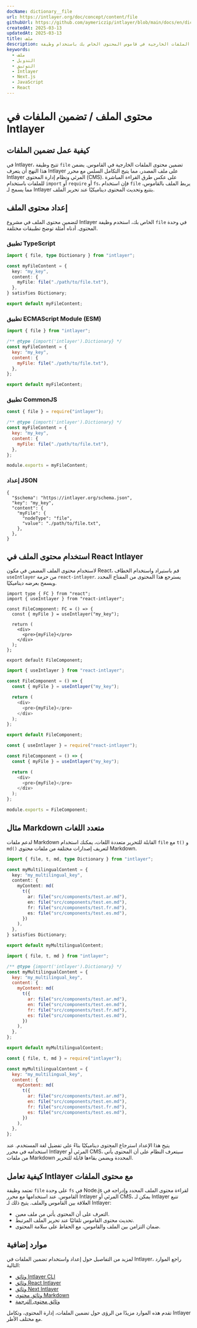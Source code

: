 ```yaml
---
docName: dictionary__file
url: https://intlayer.org/doc/concept/content/file
githubUrl: https://github.com/aymericzip/intlayer/blob/main/docs/en/dictionary/file.md
createdAt: 2025-03-13
updatedAt: 2025-03-13
title: ملف
description: تعلم كيفية تضمين الملفات الخارجية في قاموس المحتوى الخاص بك باستخدام وظيفة `file`. توضح هذه الوثيقة كيفية قيام Intlayer بربط محتوى الملفات وإدارته ديناميكيًا.
keywords:
  - ملف
  - التدويل
  - التوثيق
  - Intlayer
  - Next.js
  - JavaScript
  - React
---
```


# محتوى الملف / تضمين الملفات في Intlayer

## كيفية عمل تضمين الملفات

في Intlayer، تتيح وظيفة `file` تضمين محتوى الملفات الخارجية في القاموس. يضمن هذا النهج أن يتعرف Intlayer على ملف المصدر، مما يتيح التكامل السلس مع محرر Intlayer المرئي ونظام إدارة المحتوى (CMS). على عكس طرق القراءة المباشرة للملفات باستخدام `import` أو `require` أو `fs`، فإن استخدام `file` يربط الملف بالقاموس، مما يسمح لـ Intlayer بتتبع وتحديث المحتوى ديناميكيًا عند تحرير الملف.

## إعداد محتوى الملف

لتضمين محتوى الملف في مشروع Intlayer الخاص بك، استخدم وظيفة `file` في وحدة المحتوى. أدناه أمثلة توضح تطبيقات مختلفة.

### تطبيق TypeScript

```typescript fileName="**/*.content.ts" contentDeclarationFormat="typescript"
import { file, type Dictionary } from "intlayer";

const myFileContent = {
  key: "my_key",
  content: {
    myFile: file("./path/to/file.txt"),
  },
} satisfies Dictionary;

export default myFileContent;
```

### تطبيق ECMAScript Module (ESM)

```javascript fileName="**/*.content.mjs" contentDeclarationFormat="esm"
import { file } from "intlayer";

/** @type {import('intlayer').Dictionary} */
const myFileContent = {
  key: "my_key",
  content: {
    myFile: file("./path/to/file.txt"),
  },
};

export default myFileContent;
```

### تطبيق CommonJS

```javascript fileName="**/*.content.cjs" contentDeclarationFormat="commonjs"
const { file } = require("intlayer");

/** @type {import('intlayer').Dictionary} */
const myFileContent = {
  key: "my_key",
  content: {
    myFile: file("./path/to/file.txt"),
  },
};

module.exports = myFileContent;
```

### إعداد JSON

```json5 fileName="**/*.content.json" contentDeclarationFormat="json"
{
  "$schema": "https://intlayer.org/schema.json",
  "key": "my_key",
  "content": {
    "myFile": {
      "nodeType": "file",
      "value": "./path/to/file.txt",
    },
  },
}
```

## استخدام محتوى الملف في React Intlayer

لاستخدام محتوى الملف المضمن في مكون React، قم باستيراد واستخدام الخطاف `useIntlayer` من حزمة `react-intlayer`. يسترجع هذا المحتوى من المفتاح المحدد ويسمح بعرضه ديناميكيًا.

```tsx fileName="**/*.tsx" codeFormat="typescript"
import type { FC } from "react";
import { useIntlayer } from "react-intlayer";

const FileComponent: FC = () => {
  const { myFile } = useIntlayer("my_key");

  return (
    <div>
      <pre>{myFile}</pre>
    </div>
  );
};

export default FileComponent;
```

```javascript fileName="**/*.mjx" codeFormat="esm"
import { useIntlayer } from "react-intlayer";

const FileComponent = () => {
  const { myFile } = useIntlayer("my_key");

  return (
    <div>
      <pre>{myFile}</pre>
    </div>
  );
};

export default FileComponent;
```

```javascript fileName="**/*.cjs" codeFormat="commonjs"
const { useIntlayer } = require("react-intlayer");

const FileComponent = () => {
  const { myFile } = useIntlayer("my_key");

  return (
    <div>
      <pre>{myFile}</pre>
    </div>
  );
};

module.exports = FileComponent;
```

## مثال Markdown متعدد اللغات

لدعم ملفات Markdown القابلة للتحرير متعددة اللغات، يمكنك استخدام `file` مع `t()` و `md()` لتعريف إصدارات مختلفة من ملفات محتوى Markdown.

```typescript fileName="**/*.content.ts" contentDeclarationFormat="typescript"
import { file, t, md, type Dictionary } from "intlayer";

const myMultilingualContent = {
  key: "my_multilingual_key",
  content: {
    myContent: md(
      t({
        ar: file("src/components/test.ar.md"),
        en: file("src/components/test.en.md"),
        fr: file("src/components/test.fr.md"),
        es: file("src/components/test.es.md"),
      })
    ),
  },
} satisfies Dictionary;

export default myMultilingualContent;
```

```javascript fileName="**/*.content.mjs" contentDeclarationFormat="esm"
import { file, t, md } from "intlayer";

/** @type {import('intlayer').Dictionary} */
const myMultilingualContent = {
  key: "my_multilingual_key",
  content: {
    myContent: md(
      t({
        ar: file("src/components/test.ar.md"),
        en: file("src/components/test.en.md"),
        fr: file("src/components/test.fr.md"),
        es: file("src/components/test.es.md"),
      })
    ),
  },
};

export default myMultilingualContent;
```

```javascript fileName="**/*.content.cjs" contentDeclarationFormat="commonjs"
const { file, t, md } = require("intlayer");

const myMultilingualContent = {
  key: "my_multilingual_key",
  content: {
    myContent: md(
      t({
        ar: file("src/components/test.ar.md"),
        en: file("src/components/test.en.md"),
        fr: file("src/components/test.fr.md"),
        es: file("src/components/test.es.md"),
      })
    ),
  },
};
```

يتيح هذا الإعداد استرجاع المحتوى ديناميكيًا بناءً على تفضيل لغة المستخدم. عند استخدامه في محرر Intlayer المرئي أو CMS، سيتعرف النظام على أن المحتوى يأتي من ملفات Markdown المحددة ويضمن بقاءها قابلة للتحرير.

## كيفية تعامل Intlayer مع محتوى الملفات

تعتمد وظيفة `file` على وحدة `fs` في Node.js لقراءة محتوى الملف المحدد وإدراجه في القاموس. عند استخدامها مع محرر Intlayer المرئي أو CMS، يمكن لـ Intlayer تتبع العلاقة بين القاموس والملف. يتيح ذلك لـ Intlayer:

- التعرف على أن المحتوى يأتي من ملف معين.
- تحديث محتوى القاموس تلقائيًا عند تحرير الملف المرتبط.
- ضمان التزامن بين الملف والقاموس، مع الحفاظ على سلامة المحتوى.

## موارد إضافية

لمزيد من التفاصيل حول إعداد واستخدام تضمين الملفات في Intlayer، راجع الموارد التالية:

- [وثائق Intlayer CLI](https://github.com/aymericzip/intlayer/blob/main/docs/ar/intlayer_cli.md)
- [وثائق React Intlayer](https://github.com/aymericzip/intlayer/blob/main/docs/ar/intlayer_with_create_react_app.md)
- [وثائق Next Intlayer](https://github.com/aymericzip/intlayer/blob/main/docs/ar/intlayer_with_nextjs_15.md)
- [وثائق محتوى Markdown](https://github.com/aymericzip/intlayer/blob/main/docs/ar/dictionary/markdown.md)
- [وثائق محتوى الترجمة](https://github.com/aymericzip/intlayer/blob/main/docs/ar/dictionary/translation.md)

تقدم هذه الموارد مزيدًا من الرؤى حول تضمين الملفات، إدارة المحتوى، وتكامل Intlayer مع مختلف الأطر.
